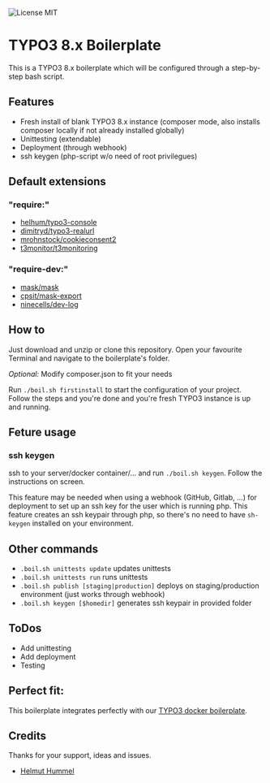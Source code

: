 ![License MIT](https://img.shields.io/badge/license-MIT-blue.svg?style=flat)

# TYPO3 8.x Boilerplate

This is a TYPO3 8.x boilerplate which will be configured through a step-by-step bash script.

## Features

- Fresh install of blank TYPO3 8.x instance (composer mode, also installs composer locally if not already installed globally)
- Unittesting (extendable)
- Deployment (through webhook)
- ssh keygen (php-script w/o need of root privilegues)

## Default extensions

### "require:"
- [helhum/typo3-console](https://github.com/helhum/typo3_console)
- [dimitryd/typo3-realurl](https://github.com/dmitryd/typo3-realurl)
- [mrohnstock/cookieconsent2](https://github.com/mrohnstock/cookieconsent2)
- [t3monitor/t3monitoring](https://github.com/georgringer/t3monitoring)

### "require-dev:"
- [mask/mask](https://github.com/Gernott/mask)
- [cpsit/mask-export](https://github.com/CPS-IT/TYPO3-mask_export)
- [ninecells/dev-log](https://github.com/ninecells/dev-log)

## How to

Just download and unzip or clone this repository. Open your favourite Terminal and navigate to the boilerplate's folder.

*Optional:* Modify composer.json to fit your needs

Run `./boil.sh firstinstall` to start the configuration of your project. Follow the steps and you're done and you're fresh TYPO3 instance is up and running.

## Feture usage

### ssh keygen

ssh to your server/docker container/... and run `./boil.sh keygen`. 
Follow the instructions on screen.

This feature may be needed when using a webhook (GitHub, Gitlab, ...) for deployment to set up an ssh key for the user which is running php.
This feature creates an ssh  keypair through php, so there's no need to have `sh-keygen` installed on your environment.

## Other commands

- `.boil.sh unittests update` updates unittests
- `.boil.sh unittests run` runs unittests
- `.boil.sh publish [staging|production]` deploys on staging/production environment (just works through webhook)
- `.boil.sh keygen [$homedir]` generates ssh keypair in provided folder

## ToDos

- Add unittesting
- Add deployment
- Testing

## Perfect fit:

This boilerplate integrates perfectly with our [TYPO3 docker boilerplate](https://github.com/FinndropStudios/TYPO3-docker-boilerplate).

## Credits


Thanks for your support, ideas and issues.
- [Helmut Hummel](https://github.com/helhum)
